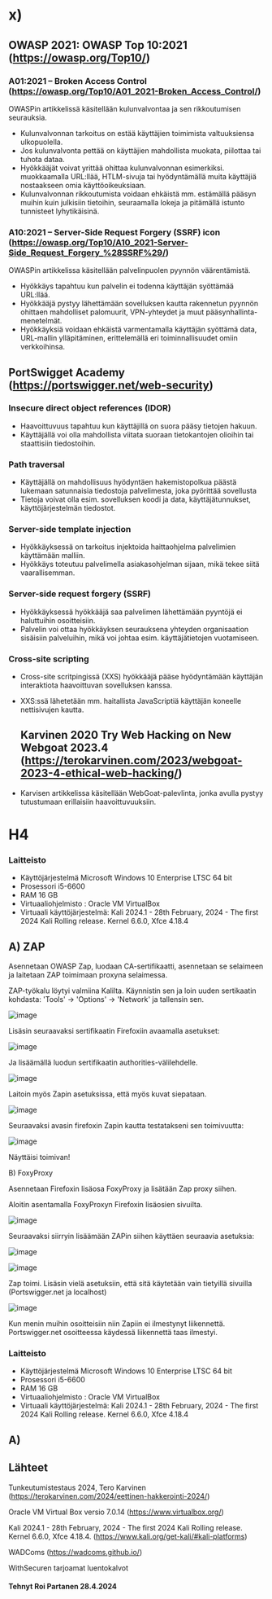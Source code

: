 # x)

 
 
 
 
##    OWASP 2021: OWASP Top 10:2021 (https://owasp.org/Top10/)

### A01:2021 – Broken Access Control (https://owasp.org/Top10/A01_2021-Broken_Access_Control/)

OWASPin artikkelissä käsitellään kulunvalvontaa ja sen rikkoutumisen seurauksia.

* Kulunvalvonnan tarkoitus on estää käyttäjien toimimista valtuuksiensa ulkopuolella.
* Jos kulunvalvonta pettää on käyttäjien mahdollista muokata, piilottaa tai tuhota dataa.
* Hyökkääjät voivat yrittää ohittaa kulunvalvonnan esimerkiksi. muokkaamalla URL:llää, HTLM-sivuja tai hyödyntämällä muita käyttäjiä nostaakseen omia käyttöoikeuksiaan.
* Kulunvalvonnan rikkoutumista voidaan ehkäistä mm. estämällä pääsyn muihin kuin julkisiin tietoihin, seuraamalla lokeja ja pitämällä istunto tunnisteet lyhytikäisinä.

### A10:2021 – Server-Side Request Forgery (SSRF) icon (https://owasp.org/Top10/A10_2021-Server-Side_Request_Forgery_%28SSRF%29/)

OWASPin artikkelissa käsitellään palvelinpuolen pyynnön väärentämistä.

* Hyökkäys tapahtuu kun palvelin ei todenna käyttäjän syöttämää URL:llää.
* Hyökkääjä pystyy lähettämään sovelluksen kautta rakennetun pyynnön ohittaen mahdolliset palomuurit, VPN-yhteydet ja muut pääsynhallinta-menetelmät.
* Hyökkäyksiä voidaan ehkäistä varmentamalla käyttäjän syöttämä data, URL-mallin ylläpitäminen, erittelemällä eri toiminnallisuudet omiin verkkoihinsa.

 ## PortSwigget Academy (https://portswigger.net/web-security)

 ### Insecure direct object references (IDOR)

* Haavoittuvuus tapahtuu kun käyttäjillä on suora pääsy tietojen hakuun.
* Käyttäjällä voi olla mahdollista viitata suoraan tietokantojen olioihin tai staattisiin tiedostoihin.

### Path traversal

 * Käyttäjällä on mahdollisuus hyödyntäen hakemistopolkua päästä lukemaan satunnaisia tiedostoja palvelimesta, joka pyörittää sovellusta
 * Tietoja voivat olla esim. sovelluksen koodi ja data, käyttäjätunnukset, käyttöjärjestelmän tiedostot.

### Server-side template injection

* Hyökkäyksessä on tarkoitus injektoida haittaohjelma palvelimien käyttämään malliin.
* Hyökkäys toteutuu palvelimella asiakasohjelman sijaan, mikä tekee siitä vaarallisemman.


### Server-side request forgery (SSRF)

* Hyökkäyksessä hyökkääjä saa palvelimen lähettämään pyyntöjä ei haluttuihin osoitteisiin.
* Palvelin voi ottaa hyökkäyksen seurauksena yhteyden organisaation sisäisiin palveluihin, mikä voi johtaa esim. käyttäjätietojen vuotamiseen.

### Cross-site scripting

* Cross-site scritpingissä (XXS) hyökkääjä pääse hyödyntämään käyttäjän interaktiota haavoittuvan sovelluksen kanssa.
* XXS:ssä lähetetään mm. haitallista JavaScriptiä käyttäjän koneelle nettisivujen kautta.

  ## Karvinen 2020 Try Web Hacking on New Webgoat 2023.4 (https://terokarvinen.com/2023/webgoat-2023-4-ethical-web-hacking/)
  
* Karvisen artikkelissa käsitellään WebGoat-palevlinta, jonka avulla pystyy tutustumaan erillaisiin haavoittuvuuksiin.
  

   
   
 # H4
 
### Laitteisto
 
* Käyttöjärjestelmä	Microsoft Windows 10 Enterprise LTSC 64 bit
* Prosessori i5-6600
* RAM 16 GB
* Virtuaaliohjelmisto : Oracle VM VirtualBox
* Virtuaali käyttöjärjestelmä: Kali 2024.1 - 28th February, 2024 - The first 2024 Kali Rolling release. Kernel 6.6.0, Xfce 4.18.4

 ## A) ZAP
 
 Asennetaan OWASP Zap, luodaan CA-sertifikaatti, asennetaan se selaimeen ja laitetaan ZAP toimimaan proxyna selaimessa.


ZAP-työkalu löytyi valmiina Kalilta. Käynnistin sen ja loin uuden sertikaatin kohdasta: 'Tools' -> 'Options' -> 'Network'  ja tallensin sen.

![image](https://github.com/R01-P4R/Tunkeutumistestaus-2024/assets/106889187/0fc65cc2-8f8e-4cf1-8d22-59e32cf5b289)


Lisäsin seuraavaksi sertifikaatin Firefoxiin avaamalla asetukset:

![image](https://github.com/R01-P4R/Tunkeutumistestaus-2024/assets/106889187/51fccf47-63fa-4725-be2c-5bd7a77f5321)

Ja lisäämällä luodun sertifikaatin authorities-välilehdelle.


![image](https://github.com/R01-P4R/Tunkeutumistestaus-2024/assets/106889187/cfe2d133-1d9a-4bc7-b9e8-1032fe43dfb5)

Laitoin myös Zapin asetuksissa, että myös kuvat siepataan.

![image](https://github.com/R01-P4R/Tunkeutumistestaus-2024/assets/106889187/3fd4d400-5302-4e6c-b9d2-ce8a81e92eff)

Seuraavaksi avasin firefoxin Zapin kautta testatakseni sen toimivuutta:

![image](https://github.com/R01-P4R/Tunkeutumistestaus-2024/assets/106889187/39907e8e-2184-4496-be78-a1670cae95c8)

Näyttäisi toimivan!

B) FoxyProxy

Asennetaan Firefoxin lisäosa FoxyProxy ja lisätään Zap proxy siihen.

Aloitin asentamalla FoxyProxyn Firefoxin lisäosien sivuilta.

![image](https://github.com/R01-P4R/Tunkeutumistestaus-2024/assets/106889187/474eca65-9ce3-4945-93ce-366429083fc4)

Seuraavaksi siirryin lisäämään ZAPin siihen käyttäen seuraavia asetuksia:

![image](https://github.com/R01-P4R/Tunkeutumistestaus-2024/assets/106889187/1620793e-bfb5-4dbe-83d1-ac0472f4409d)


![image](https://github.com/R01-P4R/Tunkeutumistestaus-2024/assets/106889187/b9cf1fdc-3fc3-4c2a-b956-1db1b9105c86)

Zap toimi. Lisäsin vielä asetuksiin, että sitä käytetään vain tietyillä sivuilla (Portswigger.net ja localhost)

![image](https://github.com/R01-P4R/Tunkeutumistestaus-2024/assets/106889187/642b6efa-ce51-449b-9f6e-df0e7923abdb)

Kun menin muihin osoitteisiin niin Zapiin ei ilmestynyt liikennettä. Portswigger.net osoitteessa käydessä liikennettä taas ilmestyi.



### Laitteisto
 
* Käyttöjärjestelmä	Microsoft Windows 10 Enterprise LTSC 64 bit
* Prosessori i5-6600
* RAM 16 GB
* Virtuaaliohjelmisto : Oracle VM VirtualBox
* Virtuaali käyttöjärjestelmä: Kali 2024.1 - 28th February, 2024 - The first 2024 Kali Rolling release. Kernel 6.6.0, Xfce 4.18.4


## A) 

## Lähteet



Tunkeutumistestaus 2024, Tero Karvinen (https://terokarvinen.com/2024/eettinen-hakkerointi-2024/)

Oracle VM Virtual Box versio 7.0.14  (https://www.virtualbox.org/)

Kali 2024.1 - 28th February, 2024 - The first 2024 Kali Rolling release. Kernel 6.6.0, Xfce 4.18.4. (https://www.kali.org/get-kali/#kali-platforms)

 WADComs  (https://wadcoms.github.io/)

 WithSecuren tarjoamat luentokalvot




#### Tehnyt Roi Partanen 28.4.2024

